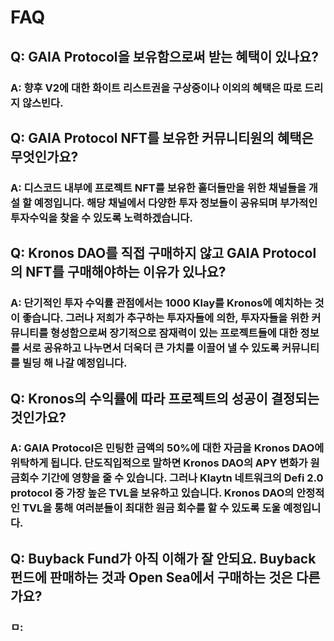 # FAQ

## Q: GAIA Protocol을 보유함으로써 받는 혜택이 있나요?

### A: 향후 V2에 대한 화이트 리스트권을 구상중이나 이외의 혜택은 따로 드리지 않스빈다.

## Q: GAIA Protocol NFT를 보유한 커뮤니티원의 혜택은 무엇인가요?

### A: 디스코드 내부에 프로젝트 NFT를 보유한 홀더들만을 위한 채널들을 개설 할 예정입니다. 해당 채널에서 다양한 투자 정보들이 공유되며 부가적인 투자수익을 찾을 수 있도록 노력하겠습니다.

## Q: Kronos DAO를 직접 구매하지 않고 GAIA Protocol의 NFT를 구매해야하는 이유가 있나요?

### A: 단기적인 투자 수익률 관점에서는 1000 Klay를 Kronos에 예치하는 것이 좋습니다. 그러나 저희가 추구하는 투자자들에 의한, 투자자들을 위한 커뮤니티를 형성함으로써 장기적으로 잠재력이 있는 프로젝트들에 대한 정보를 서로 공유하고 나누면서 더욱더 큰 가치를 이끌어 낼 수 있도록 커뮤니티를 빌딩 해 나갈 예정입니다.

## Q: Kronos의 수익률에 따라 프로젝트의 성공이 결정되는 것인가요?

### A: GAIA Protocol은 민팅한 금액의 50%에 대한 자금을 Kronos DAO에 위탁하게 됩니다. 단도직입적으로 말하면 Kronos DAO의 APY 변화가 원금회수 기간에 영향을 줄 수 있습니다. 그러나 Klaytn 네트워크의 Defi 2.0 protocol 중 가장 높은 TVL을 보유하고 있습니다. Kronos DAO의 안정적인 TVL을 통해 여러분들이 최대한 원금 회수를 할 수 있도록 도울 예정입니다.

## Q: Buyback Fund가 아직 이해가 잘 안되요. Buyback 펀드에 판매하는 것과 Open Sea에서 구매하는 것은 다른가요?

### ㅁ:
